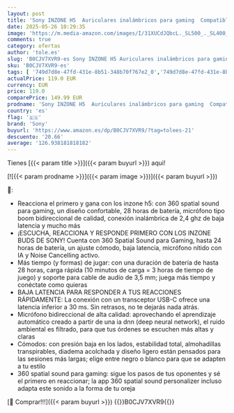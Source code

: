 ```yaml
---
layout: post
title: 'Sony INZONE H5  Auriculares inalámbricos para gaming  Compatible con PC y PS5  360 Spatial Sound para Gaming  cómoda sujeción  28 horas de autonomía  baja latencia y micrófono con IA'
date: 2025-05-26 10:29:35
image: 'https://m.media-amazon.com/images/I/31XUCdJQbcL._SL500_._SL400_.jpg'
comments: true
category: ofertas
author: 'tole.es'
slug: 'B0CJV7XVR9-es Sony INZONE H5 Auriculares inalámbricos para gaming...'
sku: 'B0CJV7XVR9-es'
tags: [ '749d7d8e-47fd-431e-8b51-348b70f767e2_0','749d7d8e-47fd-431e-8b51-348b70f767e2_8501','856628d6-bd06-44c9-8556-c5cb75f77e2b_0','856628d6-bd06-44c9-8556-c5cb75f77e2b_3701','856628d6-bd06-44c9-8556-c5cb75f77e2b_8201','Accesorios','Accesorios para PS4, Xbox One y Nintendo Switch','Accesorios para PlayStation 4','Arborist Merchandising Root','Auriculares gaming con micrófono para PlayStation 4','CML-Tech','Electrónica','Hardware y juegos para PlayStation 4','Self Service','Special Features Stores','Tech all','Videojuegos','ps5','sony','🇪🇸', ]
actualPrice: 119.0 EUR
currency: EUR
price: 119.0
comparePrice: 149.99 EUR
prodname: 'Sony INZONE H5  Auriculares inalámbricos para gaming  Compatible con PC y PS5  360 Spatial Sound para Gaming  cómoda sujeción  28 horas de autonomía  baja latencia y micrófono con IA'
country: 'es'
flag: '🇪🇸'
brand: 'Sony'
buyurl: 'https://www.amazon.es/dp/B0CJV7XVR9/?tag=tolees-21'
descuento: '20.66'
average: '126.938181818182'
---
```


Tienes [{{< param title >}}]({{< param buyurl >}}) aqui!

[![{{< param prodname >}}]({{< param image >}})]({{< param buyurl >}})

🔎:

- Reacciona el primero y gana con los inzone h5: con 360 spatial sound para gaming, un diseño confortable, 28 horas de batería, micrófono tipo boom bidireccional de calidad, conexión inalámbrica de 2,4 ghz de baja latencia y mucho más
- ¡ESCUCHA, REACCIONA Y RESPONDE PRIMERO CON LOS INZONE BUDS DE SONY! Cuenta con 360 Spatial Sound para Gaming, hasta 24 horas de batería, un ajuste cómodo, baja latencia, micrófono nítido con IA y Noise Cancelling activo.
- Más tiempo (y formas) de jugar: con una duración de batería de hasta 28 horas, carga rápida (10 minutos de carga = 3 horas de tiempo de juego) y soporte para cable de audio de 3,5 mm; juega más tiempo y conéctate como quieras
- BAJA LATENCIA PARA RESPONDER A TUS REACCIONES RÁPIDAMENTE: La conexión con un transceptor USB-C ofrece una latencia inferior a 30 ms. Sin retrasos, no te dejarás nada atrás.
- Micrófono bidireccional de alta calidad: aprovechando el aprendizaje automático creado a partir de una ia dnn (deep neural network), el ruido ambiental es filtrado, para que tus órdenes se escuchen más altas y claras
- Cómodos: con presión baja en los lados, estabilidad total, almohadillas transpirables, diadema acolchada y diseño ligero están pensados para las sesiones más largas; elige entre negro o blanco para que se adapten a tu estilo
- 360 spatial sound para gaming: sigue los pasos de tus oponentes y sé el primero en reaccionar; la app 360 spatial sound personalizer incluso adapta este sonido a la forma de tu oreja

[🛒 Comprar!!!]({{< param buyurl >}})
{{<world>}}B0CJV7XVR9{{</world>}}
